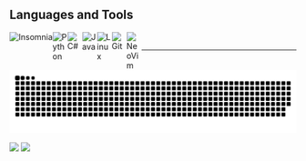 ## Languages and Tools

<!-- Go, Node.JS, typescript, Docker, K8s, SQL AWS, GCP, Shell(zsh), javascript, redis, mongo, datadog, newrelic, postgres, spring, jupyter notebook, scikit learn, numpy, insomnia, grpc -->
<img align="left" alt="Insomnia" src="https://img.shields.io/badge/Insomnia-black?style=for-the-badge&logo=insomnia&logoColor=5849BE" />
<img align="left" alt="Python" width="26px" src="https://user-images.githubusercontent.com/57925294/136811717-8698d576-9cc4-42c3-b0da-e8c2b8034c2c.png" />
<img align="left" alt="C#" width="26px" src="https://user-images.githubusercontent.com/57925294/136811920-19e7984f-e598-408e-82f9-ca44cef4c5f2.png" />
<img align="left" alt="Java" width="26px" src="https://user-images.githubusercontent.com/57925294/136812943-92d7e046-25e9-46fa-8ca3-e6860155e1a5.png" />
<img align="left" alt="Linux" width="26px" src="https://user-images.githubusercontent.com/57925294/136813143-43b6e8a6-0570-4899-bde5-7109b84e8122.png" />
<img align="left" alt="Git" width="26px" src="https://user-images.githubusercontent.com/57925294/136813206-a4599474-6aa7-4f7d-a17b-439623eaacfa.png" />
<img align="left" alt="NeoVim" width="26px" src="https://user-images.githubusercontent.com/57925294/136813467-f4f9d1f0-d009-48db-b642-419db900aac2.png" />

<br>

---

![snake gif](https://github.com/santiagotoscanini/santiagotoscanini/blob/output/github-contribution-grid-snake.svg)

<p align="left">
  <a href="https://github.com/santiagotoscanini" alt="https://github.com/santiagotoscanini"><img src="https://img.shields.io/static/v1?style=for-the-badge&label=CREATED%20BY&message=santiagotoscanini&color=000000"></a>
  <img src="https://capsule-render.vercel.app/api?type=waving&color=000000&height=80&section=footer" width="650"/>
</p>
